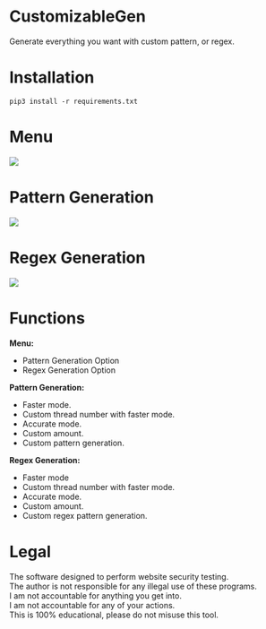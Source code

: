 # CustomizableGen
 Generate everything you want with custom pattern, or regex.

# Installation
```
pip3 install -r requirements.txt
``` 

# Menu
![](https://i.ibb.co/KKWLGxL/customizable-gen-new.png)

# Pattern Generation
![](https://i.ibb.co/q7JmZxQ/customizable-gen-pattern-generation.png)

# Regex Generation
![](https://i.ibb.co/7ScWdMR/customizable-gen-regex-generation.png)

# Functions
 **Menu:**
  - Pattern Generation Option<br/>
  - Regex Generation Option
  
 **Pattern Generation:**
  - Faster mode.<br/>
  - Custom thread number with faster mode.<br/>
  - Accurate mode.<br/>
  - Custom amount.<br/>
  - Custom pattern generation.<br/>
  
 **Regex Generation:**
  - Faster mode<br/>
  - Custom thread number with faster mode.<br/>
  - Accurate mode.<br/>
  - Custom amount.<br/>
  - Custom regex pattern generation.

# Legal
 The software designed to perform website security testing.<br/>
 The author is not responsible for any illegal use of these programs.<br/>
 I am not accountable for anything you get into.<br/>
 I am not accountable for any of your actions.<br/>
 This is 100% educational, please do not misuse this tool.
